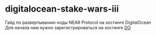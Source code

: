 # digitalocean-stake-wars-iii
Гайд по развертыванию ноды NEAR Protocol на хостинге DigitalOcean
Для начала нам нужно зарегистрироваться на хостинге [DO]([http://example.com/](https://cloud.digitalocean.com/registrations/new) "DigitalOcean")

